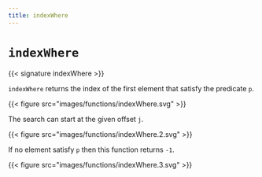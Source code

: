 ```yaml
---
title: indexWhere
---
```


# `indexWhere`

{{< signature indexWhere >}}

`indexWhere` returns the index of the first element that satisfy the predicate `p`.

{{< figure src="images/functions/indexWhere.svg" >}}

The search can start at the given offset `j`.

{{< figure src="images/functions/indexWhere.2.svg" >}}

If no element satisfy `p` then this function returns `-1`.

{{< figure src="images/functions/indexWhere.3.svg" >}}
